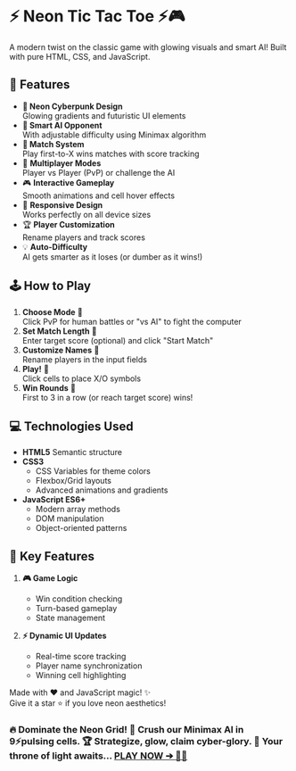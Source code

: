 # ⚡ Neon Tic Tac Toe ⚡🎮

A modern twist on the classic game with glowing visuals and smart AI! Built with pure HTML, CSS, and JavaScript.

## 🌟 Features

- **🌈 Neon Cyberpunk Design**  
  Glowing gradients and futuristic UI elements
- **🤖 Smart AI Opponent**  
  With adjustable difficulty using Minimax algorithm
- **🎯 Match System**  
  Play first-to-X wins matches with score tracking
- 👥 **Multiplayer Modes**  
  Player vs Player (PvP) or challenge the AI
- 🎮 **Interactive Gameplay**  
  Smooth animations and cell hover effects
- 📱 **Responsive Design**  
  Works perfectly on all device sizes
- 🏆 **Player Customization**  
  Rename players and track scores
- 💡 **Auto-Difficulty**  
  AI gets smarter as it loses (or dumber as it wins!)

## 🕹️ How to Play

1. **Choose Mode** 👾  
   Click PvP for human battles or "vs AI" to fight the computer
2. **Set Match Length** 🔢  
   Enter target score (optional) and click "Start Match"
3. **Customize Names** 📛  
   Rename players in the input fields
4. **Play!** 🎯  
   Click cells to place X/O symbols
5. **Win Rounds** 🏁  
   First to 3 in a row (or reach target score) wins!

## 💻 Technologies Used

- **HTML5** Semantic structure
- **CSS3**  
  - CSS Variables for theme colors
  - Flexbox/Grid layouts
  - Advanced animations and gradients
- **JavaScript ES6+**  
  - Modern array methods
  - DOM manipulation
  - Object-oriented patterns

## 🧠 Key Features

1. **🎮 Game Logic**  
   - Win condition checking
   - Turn-based gameplay
   - State management

2. **⚡ Dynamic UI Updates**  
   - Real-time score tracking
   - Player name synchronization
   - Winning cell highlighting

Made with ❤️ and JavaScript magic! ✨  
Give it a star ⭐ if you love neon aesthetics!
### 🔥 Dominate the Neon Grid! 🤖 Crush our Minimax AI in 9⚡pulsing cells. 🏆 Strategize, glow, claim cyber-glory. 🚀 Your throne of light awaits… <a href="https://maliknaseerahmed.github.io/Neon_Tic-Tac-Toe_Game">PLAY NOW ➔ 🌌💫</a>
